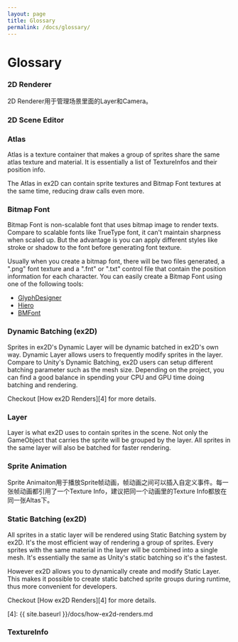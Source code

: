 ```yaml
---
layout: page
title: Glossary
permalink: /docs/glossary/
---
```


# Glossary

### 2D Renderer

2D Renderer用于管理场景里面的Layer和Camera。

### 2D Scene Editor 

### Atlas 

Atlas is a texture container that makes a group of sprites share the same atlas texture and material. It is essentially a list of TextureInfos and their position info.

The Atlas in ex2D can contain sprite textures and Bitmap Font textures at the same time, reducing draw calls even more.

### Bitmap Font 

Bitmap Font is non-scalable font that uses bitmap image to render texts. Compare to scalable fonts like TrueType font, it can't maintain sharpness when scaled up. But the advantage is you can apply different styles like stroke or shadow to the font before generating font texture.

Usually when you create a bitmap font, there will be two files generated, a ".png" font texture and a ".fnt" or ".txt" control file that contain the position information for each character. You can easily create a Bitmap Font using one of the following tools:

- [GlyphDesigner][1] 
- [Hiero][2] 
- [BMFont][3] 

[1]: http://www.71squared.com/
[2]: https://code.google.com/p/libgdx/wiki/Hiero
[3]: http://www.angelcode.com/products/bmfont/

### Dynamic Batching (ex2D)

Sprites in ex2D's Dynamic Layer will be dynamic batched in ex2D's own way. Dynamic Layer allows users to frequently modify sprites in the layer. Compare to Unity's Dynamic Batching, ex2D users can setup different batching parameter such as the mesh size. Depending on the project, you can find a good balance in spending your CPU and GPU time doing batching and rendering.

Checkout [How ex2D Renders][4] for more details.

### Layer 

Layer is what ex2D uses to contain sprites in the scene. Not only the GameObject that carries the sprite will be grouped by the layer. All sprites in the same layer will also be batched for faster rendering.

### Sprite Animation

Sprite Animaiton用于播放Sprite帧动画，帧动画之间可以插入自定义事件。每一张帧动画都引用了一个Texture Info，建议把同一个动画里的Texture Info都放在同一张Altas下。

### Static Batching (ex2D)

All sprites in a static layer will be rendered using Static Batching system by ex2D. It's the most efficient way of rendering a group of sprites. Every sprites with the same material in the layer will be combined into a single mesh. It's essentially the same as Unity's static batching so it's the fastest. 

However ex2D allows you to dynamically create and modify Static Layer. This makes it possible to create static batched sprite groups during runtime, thus more convenient for developers. 

Checkout [How ex2D Renders][4] for more details.

[4]: {{ site.baseurl }}/docs/how-ex2d-renders.md 

### TextureInfo



